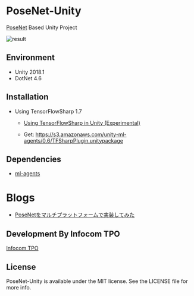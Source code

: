 
# PoseNet-Unity

[PoseNet](https://github.com/tensorflow/tfjs-models/tree/master/posenet) Based Unity Project

![result](images/unity_result.png)

## Environment

* Unity 2018.1
* DotNet 4.6

## Installation

* Using TensorFlowSharp 1.7
  * [Using TensorFlowSharp in Unity (Experimental)](https://github.com/Unity-Technologies/ml-agents/blob/develop/docs/Using-TensorFlow-Sharp-in-Unity.md)

  * Get: https://s3.amazonaws.com/unity-ml-agents/0.6/TFSharpPlugin.unitypackage

## Dependencies

* [ml-agents](https://github.com/Unity-Technologies/ml-agents/)

# Blogs

* [PoseNetをマルチプラットフォームで実装してみた](https://qiita.com/otmb/items/561a62d3413295cc744e)

## Development By Infocom TPO

[Infocom TPO](https://lab.infocom.co.jp/)

## License

PoseNet-Unity is available under the MIT license. See the LICENSE file for more info.